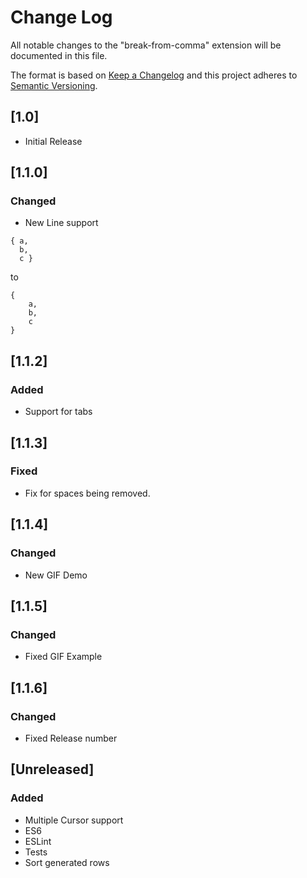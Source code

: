 # Change Log
All notable changes to the "break-from-comma" extension will be documented in this file.

The format is based on [Keep a Changelog](http://keepachangelog.com/) 
and this project adheres to [Semantic Versioning](http://semver.org/).

## [1.0]
- Initial Release

## [1.1.0]
### Changed
- New Line support
```
{ a,
  b,
  c }
```
to
```
{
    a,
    b,
    c
}
```

## [1.1.2]
### Added
- Support for tabs

## [1.1.3]
### Fixed
- Fix for spaces being removed.

## [1.1.4]
### Changed
- New GIF Demo

## [1.1.5]
### Changed
- Fixed GIF Example

## [1.1.6]
### Changed
- Fixed Release number

## [Unreleased]
### Added
- Multiple Cursor support
- ES6
- ESLint
- Tests
- Sort generated rows
